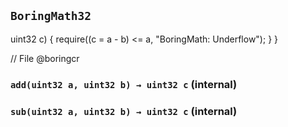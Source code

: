 ## `BoringMath32`

uint32 c) {
        require((c = a - b) <= a, "BoringMath: Underflow");
    }
}

// File @boringcr




### `add(uint32 a, uint32 b) → uint32 c` (internal)





### `sub(uint32 a, uint32 b) → uint32 c` (internal)








